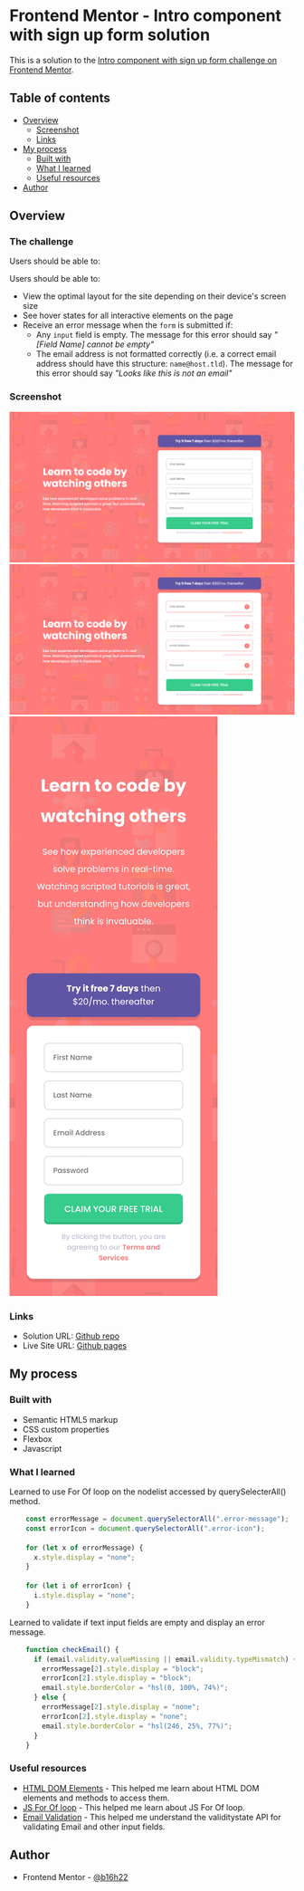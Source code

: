# Frontend Mentor - Intro component with sign up form solution

This is a solution to the [Intro component with sign up form challenge on Frontend Mentor](https://www.frontendmentor.io/challenges/intro-component-with-signup-form-5cf91bd49edda32581d28fd1).


## Table of contents

- [Overview](#overview)
  - [Screenshot](#screenshot)
  - [Links](#links)
- [My process](#my-process)
  - [Built with](#built-with)
  - [What I learned](#what-i-learned)
  - [Useful resources](#useful-resources)
- [Author](#author)

## Overview

### The challenge

Users should be able to:

Users should be able to:

- View the optimal layout for the site depending on their device's screen size
- See hover states for all interactive elements on the page
- Receive an error message when the `form` is submitted if:
  - Any `input` field is empty. The message for this error should say *"[Field Name] cannot be empty"*
  - The email address is not formatted correctly (i.e. a correct email address should have this structure: `name@host.tld`). The message for this error should say *"Looks like this is not an email"*

### Screenshot

![](./screenshots/desktop_design.png)
![](./screenshots/desktop_active_state.png)
![](./screenshots/mobile_design.png)

### Links

- Solution URL: [Github repo](https://github.com/b16h22/intro_component_with_signup_form_solution)
- Live Site URL: [Github pages](https://b16h22.github.io/intro_component_with_signup_form_solution/)

## My process

### Built with

- Semantic HTML5 markup
- CSS custom properties
- Flexbox
- Javascript

### What I learned

Learned to use For Of loop on the nodelist accessed by querySelecterAll() method.

```js
    const errorMessage = document.querySelectorAll(".error-message");
    const errorIcon = document.querySelectorAll(".error-icon");

    for (let x of errorMessage) {
      x.style.display = "none";
    }

    for (let i of errorIcon) {
      i.style.display = "none";
    }
```

Learned to validate if text input fields are empty and display an error message.

```js
    function checkEmail() {
      if (email.validity.valueMissing || email.validity.typeMismatch) {
        errorMessage[2].style.display = "block";
        errorIcon[2].style.display = "block";
        email.style.borderColor = "hsl(0, 100%, 74%)";
      } else {
        errorMessage[2].style.display = "none";
        errorIcon[2].style.display = "none";
        email.style.borderColor = "hsl(246, 25%, 77%)";
      } 
    }
```

### Useful resources

- [HTML DOM Elements](https://www.w3schools.com/js/js_htmldom_elements.asp) - This helped me learn about HTML DOM elements and methods to access them.
- [JS For Of loop](https://www.w3schools.com/js/js_loop_forof.asp) - This helped me learn about JS For Of loop.
- [Email Validation](https://developer.mozilla.org/en-US/docs/Web/API/ValidityState) - This helped me understand the validitystate API for validating Email and other input fields.

## Author

- Frontend Mentor - [@b16h22](https://www.frontendmentor.io/profile/b16h22)